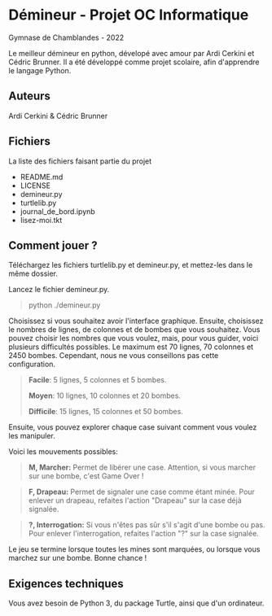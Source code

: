 # Démineur - Projet OC Informatique
Gymnase de Chamblandes - 2022

Le meilleur démineur en python, dévelopé avec amour par Ardi Cerkini et Cédric Brunner. Il a été développé comme projet scolaire, afin d'apprendre le langage Python.

## Auteurs

Ardi Cerkini & Cédric Brunner

## Fichiers

La liste des fichiers faisant partie du projet

 * README.md
 * LICENSE
 * demineur.py
 * turtlelib.py
 * journal_de_bord.ipynb
 * lisez-moi.tkt
 
## Comment jouer ?
Téléchargez les fichiers turtlelib.py et demineur.py, et mettez-les dans le même dossier.

Lancez le fichier demineur.py.

>python ./demineur.py

Choisissez si vous souhaitez avoir l'interface graphique. Ensuite, choisissez le nombres de lignes, de colonnes et de bombes que vous souhaitez.
Vous pouvez choisir les nombres que vous voulez, mais, pour vous guider, voici plusieurs difficultés possibles. Le maximum est 70 lignes, 70 colonnes et 2450 bombes. Cependant, nous ne vous conseillons pas cette configuration.

>**Facile**: 5 lignes, 5 colonnes et 5 bombes.
>
>**Moyen**: 10 lignes, 10 colonnes et 20 bombes.
>
>**Difficile**: 15 lignes, 15 colonnes et 50 bombes.

Ensuite, vous pouvez explorer chaque case suivant comment vous voulez les manipuler.

Voici les mouvements possibles:

>**M, Marcher:**
>Permet de libérer une case. Attention, si vous marcher sur une bombe, c'est Game Over !

>**F, Drapeau:**
>Permet de signaler une case comme étant minée. Pour enlever un drapeau, refaites l'action "Drapeau" sur la case déjà signalée.

>**?, Interrogation:**
>Si vous n'êtes pas sûr s'il s'agit d'une bombe ou pas. Pour enlever l'interrogation, refaites l'action "?" sur la case signalée.


Le jeu se termine lorsque toutes les mines sont marquées, ou lorsque vous marchez sur une bombe. Bonne chance !

## Exigences techniques
Vous avez besoin de Python 3, du package Turtle, ainsi que d'un ordinateur.

